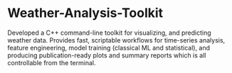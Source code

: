 # Weather-Analysis-Toolkit
Developed a C++ command-line toolkit for visualizing, and predicting weather data. Provides fast, scriptable workflows for time-series analysis, feature engineering, model training (classical ML and statistical), and producing publication-ready plots and summary reports which is all controllable from the terminal.

